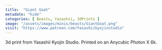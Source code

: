 ```yaml
---
title:  "Giant Goat"
metadate: "hide"
categories: [ Beasts, Yasashii, 3dPrints ]
image: "/assets/images/minis/beasts/GiantGoat.png"
visit: "https://www.patreon.com/Yasashiikyojinstudio"
---
```

3d print from Yasashii Kyojin Studio. Printed on an Anycubic Photon X 6k.